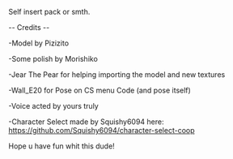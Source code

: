 Self insert pack or smth.

-- Credits --
 
-Model by Pizizito
 
-Some polish by Morishiko
 
-Jear The Pear for helping importing the model and new textures

-Wall_E20 for Pose on CS menu Code (and pose itself)

-Voice acted by yours truly

-Character Select made by Squishy6094 here: https://github.com/Squishy6094/character-select-coop

Hope u have fun whit this dude!
